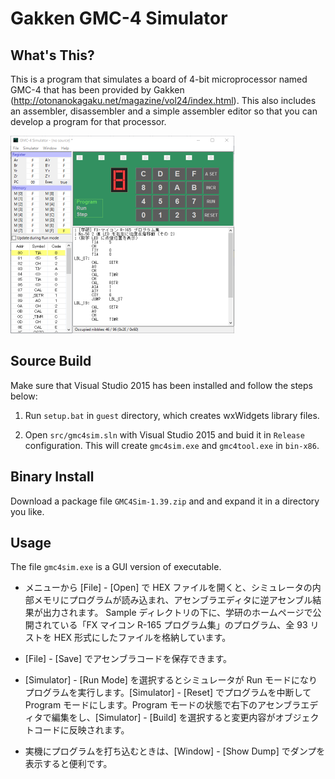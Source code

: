 Gakken GMC-4 Simulator
======================

What's This?
------------
This is a program that simulates a board of 4-bit microprocessor named GMC-4
that has been provided by Gakken (http://otonanokagaku.net/magazine/vol24/index.html).
This also includes an assembler, disassembler and a simple
assembler editor so that you can develop a program for that processor.

![main](image/main-shrink.png)

Source Build
------------
Make sure that Visual Studio 2015 has been installed and follow the steps below:

1. Run `setup.bat` in `guest` directory, which creates wxWidgets library files.

2. Open `src/gmc4sim.sln` with Visual Studio 2015 and buid it in `Release` configuration.
   This will create `gmc4sim.exe` and `gmc4tool.exe` in `bin-x86`.


Binary Install
--------------
Download a package file `GMC4Sim-1.39.zip` and and expand it in a directory you like.


Usage
-----
The file `gmc4sim.exe` is a GUI version of executable.

- メニューから [File] - [Open] で HEX ファイルを開くと、シミュレータの内部メモリにプログラムが読み込まれ、アセンブラエディタに逆アセンブル結果が出力されます。
Sample ディレクトリの下に、学研のホームページで公開されている「FX マイコン R-165 プログラム集」のプログラム、全 93 リストを HEX 形式にしたファイルを格納しています。

- [File] - [Save] でアセンブラコードを保存できます。

- [Simulator] - [Run Mode] を選択するとシミュレータが Run モードになりプログラムを実行します。[Simulator] - [Reset] でプログラムを中断して Program モードにします。Program モードの状態で右下のアセンブラエディタで編集をし、[Simulator] - [Build] を選択すると変更内容がオブジェクトコードに反映されます。

- 実機にプログラムを打ち込むときは、[Window] - [Show Dump] でダンプを表示すると便利です。
